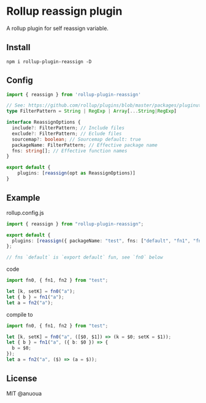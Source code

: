 # Rollup reassign plugin

A rollup plugin for self reassign variable.

## Install

```shell
npm i rollup-plugin-reassign -D
```

## Config

```typescript
import { reassign } from 'rollup-plugin-reassign'

// See: https://github.com/rollup/plugins/blob/master/packages/pluginutils/README.md#createfilter
type FilterPattern = String | RegExp | Array[...String|RegExp]

interface ReassignOptions {
  include?: FilterPattern; // Include files
  exclude?: FilterPattern; // Eclude files
  sourcemap?: boolean; // Sourcemap default: true
  packageName: FilterPattern; // Effective package name
  fns: string[]; // Effective function names
}

export default {
    plugins: [reassign(opt as ReassignOptions)]
}
```

## Example

rollup.config.js

```typescript
import { reassign } from "rollup-plugin-reassign";

export default {
  plugins: [reassign({ packageName: "test", fns: ["default", "fn1", "fn2"] })],
};

// fns `default` is `export default` fun, see `fn0` below
```

code

```typescript
import fn0, { fn1, fn2 } from "test";

let [k, setK] = fn0("a");
let { b } = fn1("a");
let a = fn2("a");
```

compile to

```typescript
import fn0, { fn1, fn2 } from "test";

let [k, setK] = fn0("a", ([$0, $1]) => (k = $0; setK = $1));
let { b } = fn1("a", ({ b: $0 }) => {
  b = $0;
});
let a = fn2("a", ($) => (a = $));
```

## License

MIT @anuoua
